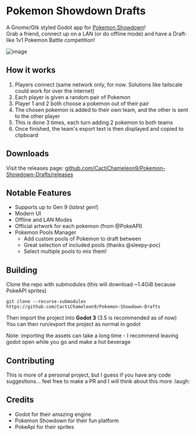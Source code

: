 # Pokemon Showdown Drafts

A Gnome/Gtk styled Godot app for [Pokemon Showdown](pokemonshowdown.com)!  
Grab a friend, connect up on a LAN (or do offline mode) and have a Draft-like 1v1 Pokemon Battle competition!

![image](https://user-images.githubusercontent.com/51231053/169382437-e28c3bb1-44a9-493d-8457-dcc7bd724768.png)


## How it works
1. Players connect (same network only, for now. Solutions like tailscale could work for over the internet)
2. Each player is given a random pair of Pokemon
2. Player 1 and 2 both choose a pokemon out of their pair
3. The chosen pokemon is added to their own team, and the other is sent to the other player
4. This is done 3 times, each turn adding 2 pokemon to both teams
5. Once finished, the team's export text is then displayed and copied to clipboard


## Downloads
Visit the releases page: [github.com/CactiChameleon9/Pokemon-Showdown-Drafts/releases](https://github.com/CactiChameleon9/Pokemon-Showdown-Drafts/releases)


## Notable Features
- Supports up to Gen 9 (_latest gen!_)
- Modern UI
- Offline and LAN Modes
- Official artwork for each pokemon (from @PokeAPI)
- Pokemon Pools Manager
  - Add custom pools of Pokemon to draft between
  - Great selection of included pools (thanks @sleepy-poc)
  - Select multiple pools to mix them!
  

## Building
Clone the repo with submodules (this will download ~1.4GiB because PokeAPI sprites)
```
git clone --recurse-submodules https://github.com/CactiChameleon9/Pokemon-Showdown-Drafts
```

Then import the project into **Godot 3** (3.5 is recommended as of now)  
You can then run/export the project as normal in godot

Note: importing the assets can take a long time - I recommend leaving godot open while you go and make a hot beverage 

## Contributing
This is more of a personal project, but I guess if you have any code suggestions... feel free to make a PR and I will think about this more :laugh:


## Credits
- Godot for their amazing engine
- Pokemon Showdown for their fun platform
- PokeApi for their sprites
